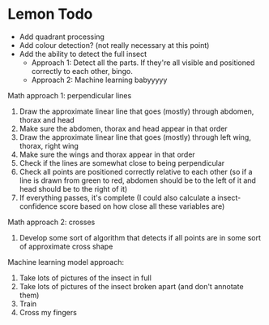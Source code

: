 # Lemon Todo

* Add quadrant processing
* Add colour detection? (not really necessary at this point)
* Add the ability to detect the full insect
    * Approach 1: Detect all the parts. If they're all visible and positioned correctly to each other, bingo.
    * Approach 2: Machine learning babyyyyy

Math approach 1: perpendicular lines

1. Draw the approximate linear line that goes (mostly) through abdomen, thorax and head
2. Make sure the abdomen, thorax and head appear in that order
3. Draw the approximate linear line that goes (mostly) through left wing, thorax, right wing
4. Make sure the wings and thorax appear in that order
5. Check if the lines are somewhat close to being perpendicular
6. Check all points are positioned correctly relative to each other (so if a line is drawn from green to red, abdomen should be to the left of it and head should be to the right of it)
7. If everything passes, it's complete (I could also calculate a insect-confidence score based on how close all these variables are)

Math approach 2: crosses

1. Develop some sort of algorithm that detects if all points are in some sort of approximate cross shape

Machine learning model approach:

1. Take lots of pictures of the insect in full
2. Take lots of pictures of the insect broken apart (and don't annotate them)
3. Train
4. Cross my fingers
